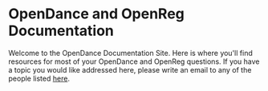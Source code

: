 OpenDance and OpenReg Documentation
=========

Welcome to the OpenDance Documentation Site. Here is where you'll find resources for most of your OpenDance and OpenReg questions. If you have a topic you would like addressed here, please write an email to any of the people listed [here](http://open-dance.net/index.php/publicweb/contact, "Contact Us"). 

